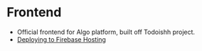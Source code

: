 # Frontend

- Official frontend for Algo platform, built off Todoishh project.
- [Deploying to Firebase Hosting](https://www.youtube.com/watch?v=Bnd4IO3f2hU)
